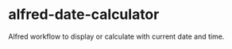 alfred-date-calculator
======================

Alfred workflow to display or calculate with current date and time.